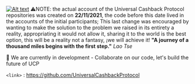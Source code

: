 [![Alt text](https://img.youtube.com/vi/T0HrzUKJELA/0.jpg)](https://www.youtube.com/watch?v=T0HrzUKJELA)
⚠️NOTE: the actual account of the Universal Cashback Protocol repositories was created on **22/11/2021**, the code before this date lived in the accounts of the initial participants; This last change was encouraged by wanting to make the solution to the problem we raised in its entirety a reality, appropriating it would not allow it, sharing it to the world is the best option, this will be a reality not a fantasy, ¡we will achieve it!
**"A journey of a thousand miles begins with the first step."** *Lao Tse*

🌱 We are currently in development - Collaborate on our code, let's build the future of UCP

`<link>` : <https://github.com/UniversalCashbackProtocol>





